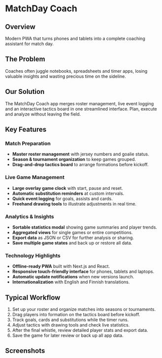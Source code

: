 # MatchDay Coach

## Overview
Modern PWA that turns phones and tablets into a complete coaching assistant for match day.

## The Problem
Coaches often juggle notebooks, spreadsheets and timer apps, losing valuable insights and wasting precious time on the sideline.

## Our Solution
The MatchDay Coach app merges roster management, live event logging and an interactive tactics board in one streamlined interface. Plan, execute and analyze without leaving the field.

## Key Features
### Match Preparation
- **Master roster management** with jersey numbers and goalie status.
- **Season & tournament organization** to keep games grouped.
- **Drag-and-drop tactics board** to arrange formations before kickoff.

### Live Game Management
- **Large overlay game clock** with start, pause and reset.
- **Automatic substitution reminders** at custom intervals.
- **Quick event logging** for goals, assists and cards.
- **Freehand drawing tools** to illustrate adjustments in real time.

### Analytics & Insights
- **Sortable statistics modal** showing game summaries and player trends.
- **Aggregated views** for single games or entire competitions.
- **Export data** as JSON or CSV for further analysis or sharing.
- **Save multiple game states** and back up or restore all data.

### Technology Highlights
- **Offline-ready PWA** built with Next.js and React.
- **Responsive touch-friendly interface** for phones, tablets and laptops.
- **Automatic update notifications** when new versions launch.
- **Internationalization** with English and Finnish translations.

## Typical Workflow
1. Set up your roster and organize matches into seasons or tournaments.
2. Drag players into formation on the tactics board before kickoff.
3. Track goals, cards and substitutions while the timer runs.
4. Adjust tactics with drawing tools and check live statistics.
5. After the final whistle, review detailed player stats and export data.
6. Save the game for later review or back up all app data.

## Screenshots
<!-- Screenshots placeholders removed to satisfy link checks. Add real images under docs/assets and update paths when available. -->

